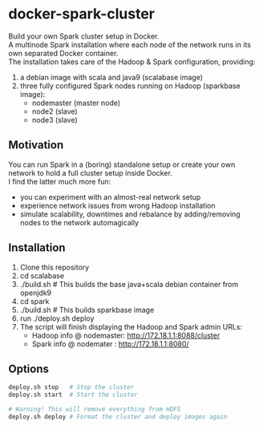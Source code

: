 # docker-spark-cluster
Build your own Spark cluster setup in Docker.      
A multinode Spark installation where each node of the network runs in its own separated Docker container.   
The installation takes care of the Hadoop & Spark configuration, providing:
1) a debian image with scala and java9 (scalabase image)
2) three fully configured Spark nodes running on Hadoop (sparkbase image):
    * nodemaster (master node)
    * node2      (slave)
    * node3      (slave)

## Motivation
You can run Spark in a (boring) standalone setup or create your own network to hold a full cluster setup inside Docker.   
I find the latter much more fun:
* you can experiment with an almost-real network setup
* experience network issues from wrong Hadoop installation
* simulate scalability, downtimes and rebalance by adding/removing nodes to the network automagically

## Installation
1) Clone this repository
2) cd scalabase
3) ./build.sh    # This builds the base java+scala debian container from openjdk9
4) cd spark
5) ./build.sh    # This builds sparkbase image
6) run ./deploy.sh deploy
7) The script will finish displaying the Hadoop and Spark admin URLs:
    * Hadoop info @ nodemaster: http://172.18.1.1:8088/cluster
    * Spark info @ nodemater  : http://172.18.1.1:8080/

## Options
```bash
deploy.sh stop   # Stop the cluster
deploy.sh start  # Start the cluster

# Warning! This will remove everything from HDFS
deploy.sh deploy # Format the cluster and deploy images again
```
